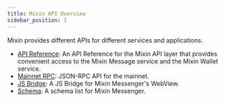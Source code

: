 ```yaml
---
title: Mixin API Overview
sidebar_position: 1
---
```


Mixin provides different APIs for different services and applications.

- [API Reference](./api/guide): An API Reference for the Mixin API layer that provides convenient access to the Mixin Message service and the Mixin Wallet service.
- [Mainnet RPC](./mainnet-rpc): JSON-RPC API for the mainnet.
- [JS Bridge](./js-bridge): A JS Bridge for Mixin Messenger's WebView.
- [Schema](./schema): A schema list for Mixin Messenger.
